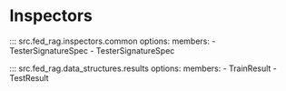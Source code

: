# Inspectors

::: src.fed_rag.inspectors.common
    options:
      members:
        - TesterSignatureSpec
        - TesterSignatureSpec

::: src.fed_rag.data_structures.results
    options:
      members:
        - TrainResult
        - TestResult
